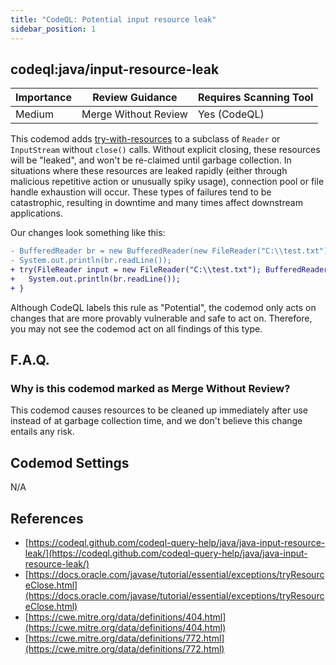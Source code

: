 ```yaml
---
title: "CodeQL: Potential input resource leak"
sidebar_position: 1
---
```


## codeql:java/input-resource-leak

| Importance | Review Guidance      | Requires Scanning Tool |
|------------|----------------------|------------------------|
| Medium     | Merge Without Review | Yes (CodeQL)           |

This codemod adds [try-with-resources](https://docs.oracle.com/javase/tutorial/essential/exceptions/tryResourceClose.html) to a subclass of `Reader` or `InputStream` without `close()` calls. Without explicit closing, these resources will be "leaked", and won't be re-claimed until garbage collection.  In situations where these resources are leaked rapidly (either through malicious repetitive action or unusually spiky usage), connection pool or file handle exhaustion will occur. These types of failures tend to be catastrophic, resulting in downtime and many times affect downstream applications.

Our changes look something like this:

```diff
- BufferedReader br = new BufferedReader(new FileReader("C:\\test.txt"));
- System.out.println(br.readLine());
+ try(FileReader input = new FileReader("C:\\test.txt"); BufferedReader br = new BufferedReader(input)){
+   System.out.println(br.readLine());
+ }
```

Although CodeQL labels this rule as "Potential", the codemod only acts on changes that are more provably vulnerable and safe to act on. Therefore, you may not see the codemod act on all findings of this type. 

## F.A.Q.

### Why is this codemod marked as Merge Without Review?

This codemod causes resources to be cleaned up immediately after use instead of at garbage collection time, and we don't believe this change entails any risk.  

## Codemod Settings

N/A

## References
* [https://codeql.github.com/codeql-query-help/java/java-input-resource-leak/](https://codeql.github.com/codeql-query-help/java/java-input-resource-leak/)
* [https://docs.oracle.com/javase/tutorial/essential/exceptions/tryResourceClose.html](https://docs.oracle.com/javase/tutorial/essential/exceptions/tryResourceClose.html)
* [https://cwe.mitre.org/data/definitions/404.html](https://cwe.mitre.org/data/definitions/404.html)
* [https://cwe.mitre.org/data/definitions/772.html](https://cwe.mitre.org/data/definitions/772.html)
